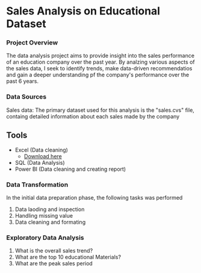 # Sales Analysis on Educational Dataset

### Project Overview

The data analysis project aims to provide insight into the sales performance of an education company over the past year. By analzing various aspects of the sales data, I seek to identify trends, make data-driven recommendatios and gain a deeper understanding pf the company's performance over the past 6 years.

### Data Sources

Sales data: The primary dataset used for this analysis is the "sales.cvs" file, containg detailed information about each sales made by the company

## Tools

- Excel (Data cleaning) 
  - [Download here](https://github.com/)
- SQL (Data Analysis)
- Power BI (Data cleaning and creating report)

### Data Transformation

 In the initial data preparation phase, the following tasks was performed
 
1. Data laoding and inspection
2. Handling missing value
3. Data cleaning and formating 

### Exploratory Data Analysis

1. What is the overall sales trend?
2. What are the top 10 educational Materials?
3. What are the peak sales period
   
